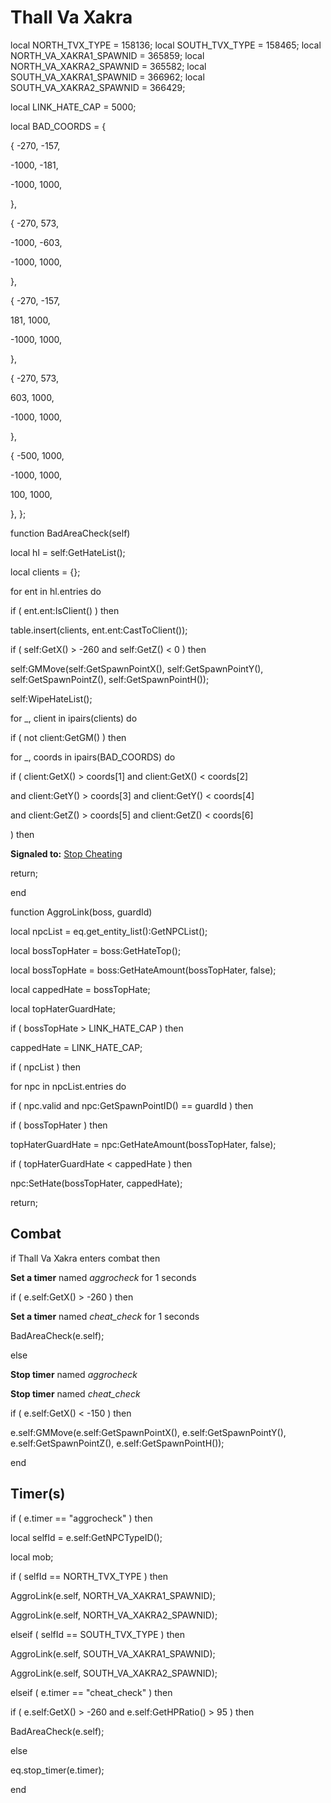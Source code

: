 # Thall Va Xakra
local NORTH_TVX_TYPE = 158136;
local SOUTH_TVX_TYPE = 158465;
local NORTH_VA_XAKRA1_SPAWNID = 365859;
local NORTH_VA_XAKRA2_SPAWNID = 365582;
local SOUTH_VA_XAKRA1_SPAWNID = 366962;
local SOUTH_VA_XAKRA2_SPAWNID = 366429;

local LINK_HATE_CAP = 5000;

local BAD_COORDS = {



{ -270, -157,



  -1000, -181,



  -1000, 1000,



},



{ -270, 573,



  -1000, -603,



  -1000, 1000,



},



{ -270, -157,



  181, 1000,



  -1000, 1000,



},



{ -270, 573,



  603, 1000,



  -1000, 1000,



},



{ -500, 1000,



  -1000, 1000,



  100, 1000,



},
};

function BadAreaCheck(self)


local hl = self:GetHateList();

local clients = {};

for ent in hl.entries do


if ( ent.ent:IsClient() ) then



table.insert(clients, ent.ent:CastToClient());




if ( self:GetX() > -260 and self:GetZ() < 0 ) then


self:GMMove(self:GetSpawnPointX(), self:GetSpawnPointY(), self:GetSpawnPointZ(), self:GetSpawnPointH());


self:WipeHateList();


for _, client in ipairs(clients) do


if ( not client:GetGM() ) then



for _, coords in ipairs(BAD_COORDS) do








if ( client:GetX() > coords[1] and client:GetX() < coords[2]





and client:GetY() > coords[3] and client:GetY() < coords[4]





and client:GetZ() > coords[5] and client:GetZ() < coords[6]




) then





**Signaled to:**  [Stop Cheating](/npc/158480)





return;






end

function AggroLink(boss, guardId)

local npcList = eq.get_entity_list():GetNPCList();

local bossTopHater = boss:GetHateTop();

local bossTopHate = boss:GetHateAmount(bossTopHater, false);

local cappedHate = bossTopHate;

local topHaterGuardHate;

if ( bossTopHate > LINK_HATE_CAP ) then


cappedHate = LINK_HATE_CAP;



if ( npcList ) then




for npc in npcList.entries do




if ( npc.valid and npc:GetSpawnPointID() == guardId ) then









if ( bossTopHater ) then





topHaterGuardHate = npc:GetHateAmount(bossTopHater, false);











if ( topHaterGuardHate < cappedHate ) then






npc:SetHate(bossTopHater, cappedHate);















return;




## Combat

if  Thall Va Xakra enters combat  then


**Set a timer** named *aggrocheck* for 1 seconds








if ( e.self:GetX() > -260 ) then



**Set a timer** named *cheat_check* for 1 seconds



BadAreaCheck(e.self);


else



**Stop timer** named *aggrocheck*


**Stop timer** named *cheat_check*


if ( e.self:GetX() < -150 ) then



e.self:GMMove(e.self:GetSpawnPointX(), e.self:GetSpawnPointY(), e.self:GetSpawnPointZ(), e.self:GetSpawnPointH());

end

## Timer(s)

if ( e.timer == "aggrocheck" ) then


local selfId = e.self:GetNPCTypeID();


local mob;



if ( selfId == NORTH_TVX_TYPE ) then



AggroLink(e.self, NORTH_VA_XAKRA1_SPAWNID);



AggroLink(e.self, NORTH_VA_XAKRA2_SPAWNID);


elseif ( selfId == SOUTH_TVX_TYPE ) then



AggroLink(e.self, SOUTH_VA_XAKRA1_SPAWNID);



AggroLink(e.self, SOUTH_VA_XAKRA2_SPAWNID);





elseif ( e.timer == "cheat_check" ) then


if ( e.self:GetX() > -260 and e.self:GetHPRatio() > 95 ) then



BadAreaCheck(e.self);


else



eq.stop_timer(e.timer);


end
